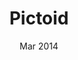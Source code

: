 ---
layout: project
title: Pictoid
cat: mix category-2
order: 8
date: Mar 2014
img: ../res/img/portimg/pictoid/pictoid.png
---